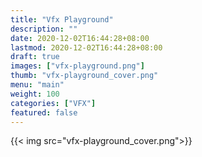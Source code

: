 ```yaml
---
title: "Vfx Playground"
description: ""
date: 2020-12-02T16:44:28+08:00
lastmod: 2020-12-02T16:44:28+08:00
draft: true
images: ["vfx-playground.png"]
thumb: "vfx-playground_cover.png"
menu: "main"
weight: 100
categories: ["VFX"]
featured: false
---
```


{{< img src="vfx-playground_cover.png">}}
